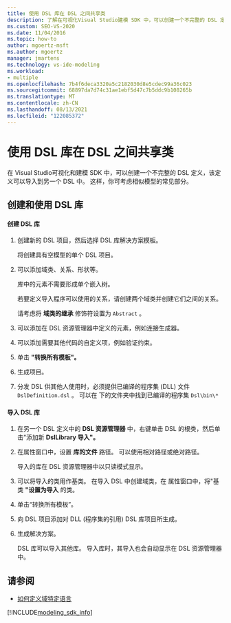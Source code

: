 ```yaml
---
title: 使用 DSL 库在 DSL 之间共享类
description: 了解在可视化Visual Studio建模 SDK 中，可以创建一个不完整的 DSL 定义，该定义可以导入到另一个 DSL 中。
ms.custom: SEO-VS-2020
ms.date: 11/04/2016
ms.topic: how-to
author: mgoertz-msft
ms.author: mgoertz
manager: jmartens
ms.technology: vs-ide-modeling
ms.workload:
- multiple
ms.openlocfilehash: 7b4f6deca3320a5c2182030d8e5cdec99a36c023
ms.sourcegitcommit: 68897da7d74c31ae1ebf5d47c7b5ddc9b108265b
ms.translationtype: MT
ms.contentlocale: zh-CN
ms.lasthandoff: 08/13/2021
ms.locfileid: "122085372"
---
```

# <a name="sharing-classes-between-dsls-by-using-a-dsl-library"></a>使用 DSL 库在 DSL 之间共享类
在 Visual Studio可视化和建模 SDK 中，可以创建一个不完整的 DSL 定义，该定义可以导入到另一个 DSL 中。 这样，你可考虑相似模型的常见部分。

## <a name="creating-and-using-dsl-libraries"></a>创建和使用 DSL 库

#### <a name="to-create-a-dsl-library"></a>创建 DSL 库

1. 创建新的 DSL 项目，然后选择 DSL 库解决方案模板。

     将创建具有空模型的单个 DSL 项目。

2. 可以添加域类、关系、形状等。

     库中的元素不需要形成单个嵌入树。

     若要定义导入程序可以使用的关系，请创建两个域类并创建它们之间的关系。

     请考虑将 **域类的继承** 修饰符设置为 `Abstract` 。

3. 可以添加在 DSL 资源管理器中定义的元素，例如连接生成器。

4. 可以添加需要其他代码的自定义项，例如验证约束。

5. 单击 **"转换所有模板"。**

6. 生成项目。

7. 分发 DSL 供其他人使用时，必须提供已编译的程序集 (DLL) 文件 `DslDefinition.dsl` 。 可以在 下的文件夹中找到已编译的程序集 `Dsl\bin\*`

#### <a name="to-import-a-dsl-library"></a>导入 DSL 库

1. 在另一个 DSL 定义中的 **DSL 资源管理器** 中，右键单击 DSL 的根类，然后单击"添加新 **DslLibrary 导入"。**

2. 在属性窗口中，设置 **库的文件** 路径。 可以使用相对路径或绝对路径。

    导入的库在 DSL 资源管理器中以只读模式显示。

3. 可以将导入的类用作基类。 在导入 DSL 中创建域类，在 属性窗口中，将"基类 **"设置为导入** 的类。

4. 单击“转换所有模板”。

5. 向 DSL 项目添加对 DLL (程序集的引用) DSL 库项目所生成。

6. 生成解决方案。

   DSL 库可以导入其他库。 导入库时，其导入也会自动显示在 DSL 资源管理器中。

## <a name="see-also"></a>请参阅

- [如何定义域特定语言](../modeling/how-to-define-a-domain-specific-language.md)

[!INCLUDE[modeling_sdk_info](includes/modeling_sdk_info.md)]
